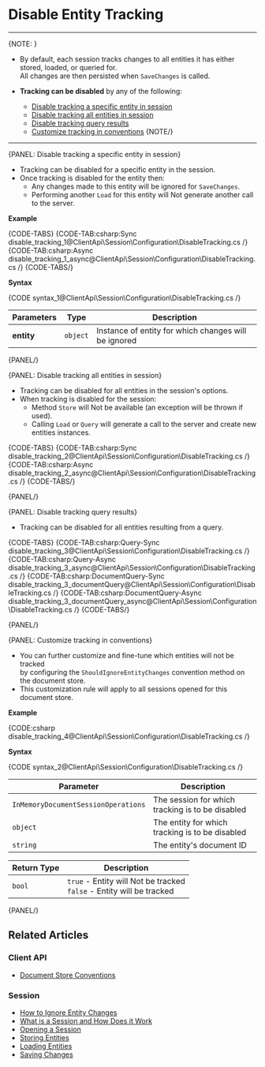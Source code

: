 # Disable Entity Tracking

---

{NOTE: }

* By default, each session tracks changes to all entities it has either stored, loaded, or queried for.  
  All changes are then persisted when `SaveChanges` is called.  

* __Tracking can be disabled__ by any of the following:  
    * [Disable tracking a specific entity in session](../../../client-api/session/configuration/how-to-disable-tracking#disable-tracking-a-specific-entity-in-session)
    * [Disable tracking all entities in session](../../../client-api/session/configuration/how-to-disable-tracking#disable-tracking-all-entities-in-session)
    * [Disable tracking query results](../../../client-api/session/configuration/how-to-disable-tracking#disable-tracking-query-results)
    * [Customize tracking in conventions](../../../client-api/session/configuration/how-to-disable-tracking#customize-tracking-in-conventions)
{NOTE/}

---

{PANEL: Disable tracking a specific entity in session}

* Tracking can be disabled for a specific entity in the session.  
* Once tracking is disabled for the entity then:
  * Any changes made to this entity will be ignored for `SaveChanges`.  
  * Performing another `Load` for this entity will Not generate another call to the server.
  
__Example__

{CODE-TABS}
{CODE-TAB:csharp:Sync disable_tracking_1@ClientApi\Session\Configuration\DisableTracking.cs /}
{CODE-TAB:csharp:Async disable_tracking_1_async@ClientApi\Session\Configuration\DisableTracking.cs /}
{CODE-TABS/}

__Syntax__

{CODE syntax_1@ClientApi\Session\Configuration\DisableTracking.cs /}

| Parameters | Type | Description |
| - | - | - |
| **entity** | `object` | Instance of entity for which changes will be ignored |

{PANEL/}

{PANEL: Disable tracking all entities in session}

* Tracking can be disabled for all entities in the session's options.  
* When tracking is disabled for the session:  
  * Method `Store` will Not be available (an exception will be thrown if used).
  * Calling `Load` or `Query` will generate a call to the server and create new entities instances.  

{CODE-TABS}
{CODE-TAB:csharp:Sync disable_tracking_2@ClientApi\Session\Configuration\DisableTracking.cs /}
{CODE-TAB:csharp:Async disable_tracking_2_async@ClientApi\Session\Configuration\DisableTracking.cs /}
{CODE-TABS/}

{PANEL/}

{PANEL: Disable tracking query results}

* Tracking can be disabled for all entities resulting from a query.

{CODE-TABS}
{CODE-TAB:csharp:Query-Sync disable_tracking_3@ClientApi\Session\Configuration\DisableTracking.cs /}
{CODE-TAB:csharp:Query-Async disable_tracking_3_async@ClientApi\Session\Configuration\DisableTracking.cs /}
{CODE-TAB:csharp:DocumentQuery-Sync disable_tracking_3_documentQuery@ClientApi\Session\Configuration\DisableTracking.cs /}
{CODE-TAB:csharp:DocumentQuery-Async disable_tracking_3_documentQuery_async@ClientApi\Session\Configuration\DisableTracking.cs /}
{CODE-TABS/}

{PANEL/}

{PANEL: Customize tracking in conventions}

* You can further customize and fine-tune which entities will not be tracked  
  by configuring the `ShouldIgnoreEntityChanges` convention method on the document store.
* This customization rule will apply to all sessions opened for this document store.

__Example__

{CODE:csharp disable_tracking_4@ClientApi\Session\Configuration\DisableTracking.cs /}

__Syntax__

{CODE syntax_2@ClientApi\Session\Configuration\DisableTracking.cs /}

| Parameter | Description |
| - | - |
| `InMemoryDocumentSessionOperations` | The session for which tracking is to be disabled |
| `object` | The entity for which tracking is to be disabled |
| `string` | The entity's document ID |

| Return Type | Description |
| - | - |
| `bool` | `true` - Entity will Not be tracked<br>`false` - Entity will be tracked |

{PANEL/}

## Related Articles

### Client API

- [Document Store Conventions](../../../client-api/configuration/conventions)

### Session

- [How to Ignore Entity Changes](../../../client-api/session/how-to/ignore-entity-changes)
- [What is a Session and How Does it Work](../../../client-api/session/what-is-a-session-and-how-does-it-work) 
- [Opening a Session](../../../client-api/session/opening-a-session)
- [Storing Entities](../../../client-api/session/storing-entities)
- [Loading Entities](../../../client-api/session/loading-entities)
- [Saving Changes](../../../client-api/session/saving-changes)

